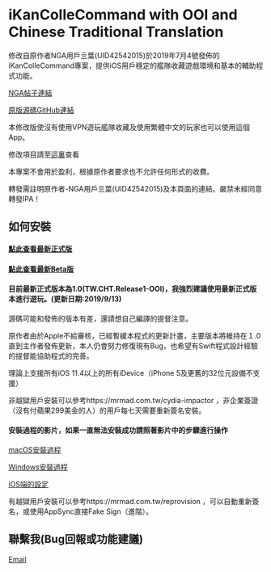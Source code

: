 # iKanColleCommand with OOI and Chinese Traditional Translation
修改自原作者NGA用戶亖葉(UID42542015)於2019年7月4號發佈的iKanColleCommand專案，提供iOS用戶穩定的艦隊收藏遊戲環境和基本的輔助程式功能。

[NGA帖子連結](https://ngabbs.com/read.php?tid=17767319)

[原版源碼GitHub連結](https://github.com/lhc-clover/iKanColleCommand)

本修改版使沒有使用VPN遊玩艦隊收藏及使用繁體中文的玩家也可以使用這個App。

修改項目請至[這裏](https://forum.gamer.com.tw/C.php?bsn=24698&snA=20053&tnum=5&bPage=2)查看

本專案不會用於盈利，根據原作者要求也不允許任何形式的收費。

轉發需註明原作者-NGA用戶亖葉(UID42542015)及本頁面的連結。嚴禁未經同意轉發IPA！

## 如何安裝

#### [點此查看最新正式版](https://github.com/ming900518/KC2-OOI-/releases/tag/Release1)

#### [點此查看最新Beta版](https://github.com/ming900518/KC2-OOI-/releases/tag/R2Beta1)


#### 目前最新正式版本為1.0(TW.CHT.Release1-OOI)，我強烈建議使用最新正式版本進行遊玩。(更新日期:2019/9/13)
源碼可能和發佈的版本有差，還請想自己編譯的提督注意。

原作者由於Apple不給審核，已經暫緩本程式的更新計畫，主要版本將維持在１.0直到主作者發佈更新，本人仍會努力修復現有Bug，也希望有Swift程式設計經驗的提督能協助程式的完善。

理論上支援所有iOS 11.4以上的所有iDevice（iPhone 5及更舊的32位元設備不支援）

非越獄用戶安裝可以參考https://mrmad.com.tw/cydia-impactor
，非企業簽證（沒有付蘋果299美金的人）的用戶每七天需要重新簽名安裝。
#### 安裝過程的影片，如果一直無法安裝成功請照著影片中的步驟進行操作

[macOS安裝過程](https://drive.google.com/file/d/1VLvUJZS1PwaenYvbD_G5gqoNbWrEFEvf/view?usp=sharing)

[Windows安裝過程](https://drive.google.com/file/d/1GPyeAOcYsAzV32cND76GgW2_J9YvXiv7/view?usp=sharing)

[iOS端的設定](https://drive.google.com/file/d/1dPbtrt4gwdot0WhdZ5hTiTenc_4j1wem/view?usp=sharing)

有越獄用戶安裝可以參考https://mrmad.com.tw/reprovision
，可以自動重新簽名，或使用AppSync直接Fake Sign（進階）。

## 聯繫我(Bug回報或功能建議)
[Email](mailto:ming900518@gmail.com)
